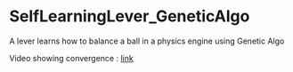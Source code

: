 # SelfLearningLever_GeneticAlgo
A lever learns how to balance a ball in a physics engine using Genetic Algo

Video showing convergence : [link](https://youtu.be/TOMS17YtWFY)

